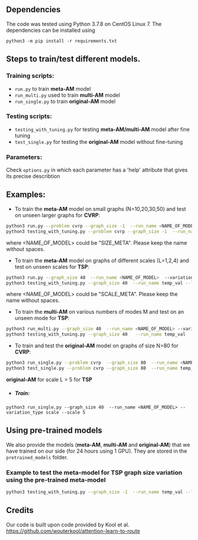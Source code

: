 ## Dependencies
The code was tested using Python 3.7.8 on CentOS Linux 7. The dependencies can be installed using 

`python3 -m pip install -r requirements.txt` 

## Steps to train/test different models.

### Training scripts:
* `run.py` to train **meta-AM** model
* `run_multi.py` used to train **multi-AM** model
* `run_single.py` to train **original-AM** model

### Testing scripts:
* `testing_with_tuning.py` for testing **meta-AM/multi-AM** model after fine tuning
* `test_single.py` for testing the **original-AM** model without fine-tuning

### Parameters:
Check `options.py` in which each parameter has a 'help' attribute that gives its precise describtion

## Examples:
* To train the **meta-AM** model on small graphs (N=10,20,30,50) and test on unseen larger graphs for **CVRP**:
```sh
python3 run.py --problem cvrp --graph_size -1  --run_name <NAME_OF_MODEL>  --variation_type graph_size --baseline_every_Xepochs_for_META 7 
python3 testing_with_tuning.py --problem cvrp --graph_size -1  --run_name temp_val --load_path outputs/cvrp/SIZE/<NAME_OF_MODEL>/checkpoint.pt --variation_type graph_size --test_result_pickle_file <NAME_OF_MODEL>.pkl  
```
where <NAME_OF_MODEL> could be "SIZE_META". Please keep the name without spaces. 

* To train the **meta-AM** model on graphs of different scales (L=1,2,4) and test on unseen scales for **TSP**:
```sh
python3 run.py --graph_size 40  --run_name <NAME_OF_MODEL>  --variation_type scale --baseline_every_Xepochs_for_META 7
python3 testing_with_tuning.py --graph_size 40  --run_name temp_val --load_path outputs/tsp/SCALE/<NAME_OF_MODEL>/checkpoint.pt  --variation_type scale --test_result_pickle_file <NAME_OF_MODEL>.pkl  
```
where <NAME_OF_MODEL> could be "SCALE_META". Please keep the name without spaces. 

* To train the **multi-AM** on various numbers of modes M and test on an unseen mode for **TSP**:
```sh
python3 run_multi.py --graph_size 40  --run_name <NAME_OF_MODEL> --variation_type distribution
python3 testing_with_tuning.py --graph_size 40   --run_name temp_val   --variation_type distribution --load_path outputs/tsp/MODE/<NAME_OF_MODEL>/checkpoint.pt --test_result_pickle_file GRID_MULTI_40_3_modes.pkl `
```

* To train and test the **original-AM** model on graphs of size N=80 for **CVRP**:
```sh
python3 run_single.py --problem cvrp  --graph_size 80  --run_name <NAME_OF_MODEL> --variation_type graph_size 
python3 test_single.py --problem cvrp --graph_size 80  --run_name temp_val  --variation_type graph_size --load_path outputs/cvrp/SIZE/<NAME_OF_MODEL>/checkpoint.pt  --test_result_pickle_file GSIZE_SINGLE_80.pkl 
```

**original-AM** for scale L = 5 for **TSP**
* ##### Train:
`python3 run_single.py --graph_size 40  --run_name <NAME_OF_MODEL> --variation_type scale --scale 5 `


## Using pre-trained models
We also provide the models (**meta-AM**, **multi-AM** and **original-AM**) that we have trained on our side (for 24 hours using 1 GPU). They are stored in the `pretrained_models` folder.

### Example to test the meta-model for TSP graph size variation using the pre-trained meta-model
```sh
python3 testing_with_tuning.py --graph_size -1  --run_name temp_val --load_path pretrained_models/tsp/SIZE/META_10_20_30_50/checkpoint.pt  --variation_type graph_size --test_result_pickle_file temp.pkl 
```


## Credits 

Our code is built upon code provided by Kool  et al. https://github.com/wouterkool/attention-learn-to-route
